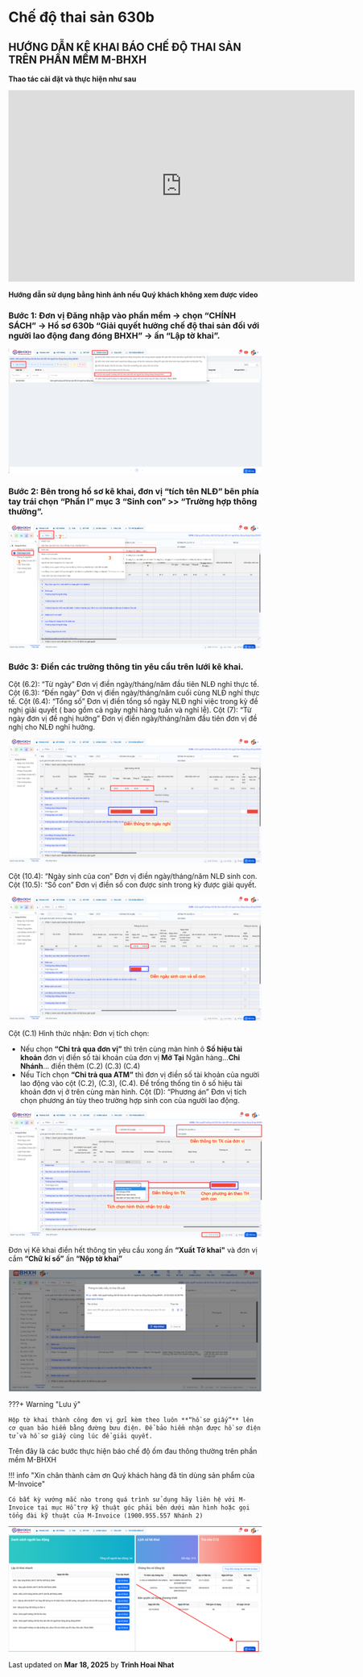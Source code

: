 # **Chế độ thai sản 630b**

## **HƯỚNG DẪN KÊ KHAI BÁO CHẾ ĐỘ THAI SẢN TRÊN PHẦN MỀM M-BHXH**

**Thao tác cài đặt và thực hiện như sau**

<iframe style="width: 43rem; height: 380px" src="https://www.youtube.com/embed/dR_VqwkNnis?si=Oi5w27gJsPowj-a3" title="YouTube video player" frameborder="0" allow="accelerometer; autoplay; clipboard-write; encrypted-media; gyroscope; picture-in-picture; web-share" referrerpolicy="strict-origin-when-cross-origin" allowfullscreen></iframe>

**Hướng dẫn sử dụng bằng hình ảnh nếu Quý khách không xem được video**

### Bước 1: Đơn vị Đăng nhập vào phần mềm → chọn “CHÍNH SÁCH” → Hồ sơ 630b “Giải quyết hưởng chế độ thai sản đối với người lao động đang đóng BHXH” → ấn “Lập tờ khai”.

![Hình 1](../../assets/images/mBHXH/che-do-thai-san_1.png)

### Bước 2: Bên trong hồ sơ kê khai, đơn vị “tích tên NLĐ” bên phía tay trái chọn “Phần I” mục 3 “Sinh con” >> “Trường hợp thông thường”.

![Hình 2](../../assets/images/mBHXH/che-do-thai-san_2.png)

### Bước 3: Điền các trường thông tin yêu cầu trên lưới kê khai.

Cột (6.2): “Từ ngày” Đơn vị điền ngày/tháng/năm đầu tiên NLĐ nghỉ thực tế.
Cột (6.3): “Đến ngày” Đơn vị điền ngày/tháng/năm cuối cùng NLĐ nghỉ thực tế.
Cột (6.4): “Tổng số” Đơn vị điền tổng số ngày NLĐ nghỉ việc trong kỳ đề nghị giải quyết ( bao gồm cả ngày nghỉ hàng tuần và nghỉ lễ).
Cột (7): “Từ ngày đơn vị đề nghị hưởng” Đơn vị điền ngày/tháng/năm đầu tiên đơn vị đề nghị cho NLĐ nghỉ hưởng.

![Hình 3](../../assets/images/mBHXH/che-do-thai-san_3.png)

Cột (10.4): “Ngày sinh của con” Đơn vị điền ngày/tháng/năm NLĐ sinh con.
Cột (10.5): “Số con” Đơn vị điền số con được sinh trong kỳ được giải quyết.

![Hình 4](../../assets/images/mBHXH/che-do-thai-san_4.png)

Cột (C.1) Hình thức nhận: Đơn vị tích chọn:

- Nếu chọn **“Chi trả qua đơn vị”** thì trên cùng màn hình ô **Số hiệu tài khoản** đơn vị điền số tài khoản của đơn vị **Mở Tại** Ngân hàng…**Chi Nhánh**… điền thêm (C.2) (C.3) (C.4)
- Nếu Tích chọn **“Chi trả qua ATM”** thì đơn vị điền số tài khoản của người lao động vào cột (C.2), (C.3), (C.4). Để trống thống tin ô số hiệu tài khoản đơn vị ở trên cùng màn hình.
  Cột (D): “Phương án” Đơn vị tích chọn phương án tùy theo trường hợp sinh con của người lao động.

![Hình 5](../../assets/images/mBHXH/che-do-thai-san_5.png)

Đơn vị Kê khai điền hết thông tin yêu cầu xong ấn **“Xuất Tờ khai"** và đơn vị cắm **“Chữ kí số”** ấn **“Nộp tờ khai”**

![Hình 6](../../assets/images/mBHXH/che-do-thai-san_6.png)

???+ Warning "Lưu ý"

    Hộp tờ khai thành công đơn vị gửi kèm theo luôn **“hồ sơ giấy”** lên cơ quan bảo hiểm bằng đường bưu điện. Để bảo hiểm nhận được hồ sơ điện tử và hồ sơ giấy cùng lúc để giải quyết.

Trên đây là các bước thực hiện báo chế độ ốm đau thông thường trên phần mềm M-BHXH

!!! info "Xin chân thành cảm ơn Quý khách hàng đã tin dùng sản phẩm của M-Invoice"

    Có bất kỳ vướng mắc nào trong quá trình sử dụng hãy liên hệ với M-Invoice tại mục Hỗ trợ kỹ thuật góc phải bên dưới màn hình hoặc gọi tổng đài kỹ thuật của M-Invoice (1900.955.557 Nhánh 2)

![Hình 7](../../assets/images/mBHXH/hotro.png)




<div class="last-updated">Last updated on <strong>Mar 18, 2025</strong> by <strong>Trinh Hoai Nhat</strong></div>
